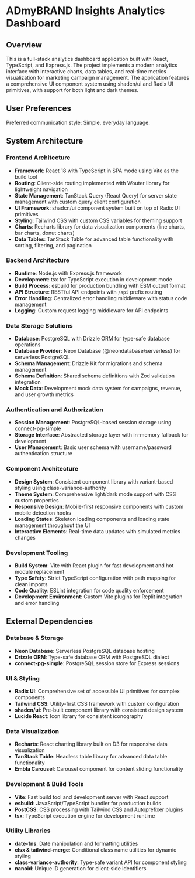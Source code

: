 # ADmyBRAND Insights Analytics Dashboard

## Overview

This is a full-stack analytics dashboard application built with React, TypeScript, and Express.js. The project implements a modern analytics interface with interactive charts, data tables, and real-time metrics visualization for marketing campaign management. The application features a comprehensive UI component system using shadcn/ui and Radix UI primitives, with support for both light and dark themes.

## User Preferences

Preferred communication style: Simple, everyday language.

## System Architecture

### Frontend Architecture
- **Framework**: React 18 with TypeScript in SPA mode using Vite as the build tool
- **Routing**: Client-side routing implemented with Wouter library for lightweight navigation
- **State Management**: TanStack Query (React Query) for server state management with custom query client configuration
- **UI Framework**: shadcn/ui component system built on top of Radix UI primitives
- **Styling**: Tailwind CSS with custom CSS variables for theming support
- **Charts**: Recharts library for data visualization components (line charts, bar charts, donut charts)
- **Data Tables**: TanStack Table for advanced table functionality with sorting, filtering, and pagination

### Backend Architecture
- **Runtime**: Node.js with Express.js framework
- **Development**: tsx for TypeScript execution in development mode
- **Build Process**: esbuild for production bundling with ESM output format
- **API Structure**: RESTful API endpoints with `/api` prefix routing
- **Error Handling**: Centralized error handling middleware with status code management
- **Logging**: Custom request logging middleware for API endpoints

### Data Storage Solutions
- **Database**: PostgreSQL with Drizzle ORM for type-safe database operations
- **Database Provider**: Neon Database (@neondatabase/serverless) for serverless PostgreSQL
- **Schema Management**: Drizzle Kit for migrations and schema management
- **Schema Definition**: Shared schema definitions with Zod validation integration
- **Mock Data**: Development mock data system for campaigns, revenue, and user growth metrics

### Authentication and Authorization
- **Session Management**: PostgreSQL-based session storage using connect-pg-simple
- **Storage Interface**: Abstracted storage layer with in-memory fallback for development
- **User Management**: Basic user schema with username/password authentication structure

### Component Architecture
- **Design System**: Consistent component library with variant-based styling using class-variance-authority
- **Theme System**: Comprehensive light/dark mode support with CSS custom properties
- **Responsive Design**: Mobile-first responsive components with custom mobile detection hooks
- **Loading States**: Skeleton loading components and loading state management throughout the UI
- **Interactive Elements**: Real-time data updates with simulated metrics changes

### Development Tooling
- **Build System**: Vite with React plugin for fast development and hot module replacement
- **Type Safety**: Strict TypeScript configuration with path mapping for clean imports
- **Code Quality**: ESLint integration for code quality enforcement
- **Development Environment**: Custom Vite plugins for Replit integration and error handling

## External Dependencies

### Database & Storage
- **Neon Database**: Serverless PostgreSQL database hosting
- **Drizzle ORM**: Type-safe database ORM with PostgreSQL dialect
- **connect-pg-simple**: PostgreSQL session store for Express sessions

### UI & Styling
- **Radix UI**: Comprehensive set of accessible UI primitives for complex components
- **Tailwind CSS**: Utility-first CSS framework with custom configuration
- **shadcn/ui**: Pre-built component library with consistent design system
- **Lucide React**: Icon library for consistent iconography

### Data Visualization
- **Recharts**: React charting library built on D3 for responsive data visualization
- **TanStack Table**: Headless table library for advanced data table functionality
- **Embla Carousel**: Carousel component for content sliding functionality

### Development & Build Tools
- **Vite**: Fast build tool and development server with React support
- **esbuild**: JavaScript/TypeScript bundler for production builds
- **PostCSS**: CSS processing with Tailwind CSS and Autoprefixer plugins
- **tsx**: TypeScript execution engine for development runtime

### Utility Libraries
- **date-fns**: Date manipulation and formatting utilities
- **clsx & tailwind-merge**: Conditional class name utilities for dynamic styling
- **class-variance-authority**: Type-safe variant API for component styling
- **nanoid**: Unique ID generation for client-side identifiers